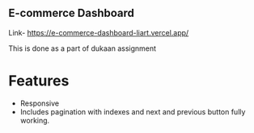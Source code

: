## E-commerce Dashboard
Link- https://e-commerce-dashboard-liart.vercel.app/

This is done as a part of dukaan assignment

# Features

- Responsive
- Includes pagination with indexes and next and previous button fully working.
